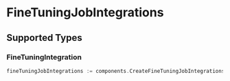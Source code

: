 # FineTuningJobIntegrations


## Supported Types

### FineTuningIntegration

```go
fineTuningJobIntegrations := components.CreateFineTuningJobIntegrationsFineTuningIntegration(components.FineTuningIntegration{/* values here */})
```

